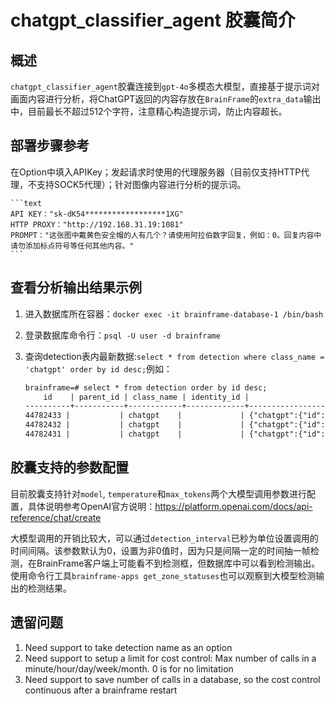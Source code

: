 # chatgpt_classifier_agent 胶囊简介

## 概述

`chatgpt_classifier_agent`胶囊连接到`gpt-4o`多模态大模型，直接基于提示词对画面内容进行分析，将ChatGPT返回的内容存放在`BrainFrame`的`extra_data`输出中，目前最长不超过512个字符，注意精心构造提示词，防止内容超长。

## 部署步骤参考

在Option中填入APIKey；发起请求时使用的代理服务器（目前仅支持HTTP代理，不支持SOCK5代理）；针对图像内容进行分析的提示词。

    ```text
    API KEY："sk-dK54******************1XG"
    HTTP PROXY："http://192.168.31.19:1081"
    PROMPT："这张图中戴黄色安全帽的人有几个？请使用阿拉伯数字回复，例如：0。回复内容中请勿添加标点符号等任何其他内容。"
    ```

## 查看分析输出结果示例

1. 进入数据库所在容器：`docker exec -it brainframe-database-1 /bin/bash`
1. 登录数据库命令行：`psql -U user -d brainframe`
1. 查询detection表内最新数据:`select * from detection where class_name = 'chatgpt' order by id desc;`例如：

    ```txt
    brainframe=# select * from detection order by id desc;
        id    | parent_id | class_name | identity_id |                      extra_data_json                       |                    coords_json                    | track_id
    ----------+-----------+------------+-------------+------------------------------------------------------------+---------------------------------------------------+----------
    44782433 |           | chatgpt    |             | {"chatgpt":{"id":"chatcmpl-9abTjX2TkMMhwv17NQ0FvGrTKFwwv","object":"chat.completion","created":1718510903,"model":"gpt-4o-2024-05-13","choices":[{"index":0,"message":{"role":"assistant","content":"1"},"logprobs":null,"finish_reason":"stop"}],"usage":{"prompt_tokens":1150,"completion_tokens":1,"total_tokens":1151},"system_fingerprint":"fp_aa87380ac5"}}                                                                                                               | [[0,0],[1920,0],[1920,1080],[0,1080]]             |
    44782432 |           | chatgpt    |             | {"chatgpt":{"id":"chatcmpl-9abTfnufyYTRyUt4m7rZGncERQIPg","object":"chat.completion","created":1718510899,"model":"gpt-4o-2024-05-13","choices":[{"index":0,"message":{"role":"assistant","content":"2"},"logprobs":null,"finish_reason":"stop"}],"usage":{"prompt_tokens":1150,"completion_tokens":1,"total_tokens":1151},"system_fingerprint":"fp_aa87380ac5"}}                                                                                                               | [[0,0],[1920,0],[1920,1080],[0,1080]]             |
    44782431 |           | chatgpt    |             | {"chatgpt":{"id":"chatcmpl-9abTaWEGqbtY4TMUcaBNeFeUAu1gz","object":"chat.completion","created":1718510894,"model":"gpt-4o-2024-05-13","choices":[{"index":0,"message":{"role":"assistant","content":"2"},"logprobs":null,"finish_reason":"stop"}],"usage":{"prompt_tokens":1150,"completion_tokens":1,"total_tokens":1151},"system_fingerprint":"fp_aa87380ac5"}}                                                                                                               | [[0,0],[1920,0],[1920,1080],[0,1080]]             |
    
    ```

## 胶囊支持的参数配置

目前胶囊支持针对`model`, `temperature`和`max_tokens`两个大模型调用参数进行配置，具体说明参考OpenAI官方说明：<https://platform.openai.com/docs/api-reference/chat/create>

大模型调用的开销比较大，可以通过`detection_interval`已秒为单位设置调用的时间间隔。该参数默认为0，设置为非0值时，因为只是间隔一定的时间抽一帧检测，在BrainFrame客户端上可能看不到检测框，但数据库中可以看到检测输出。使用命令行工具`brainframe-apps get_zone_statuses`也可以观察到大模型检测输出的检测结果。

## 遗留问题

1. Need support to take detection name as an option
1. Need support to setup a limit for cost control: Max number of calls in a minute/hour/day/week/month. 0 is for no limitation
1. Need support to save number of calls in a database, so the cost control continuous after a brainframe restart
